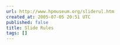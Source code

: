 ```yaml
---
url: http://www.hpmuseum.org/sliderul.htm
created_at: 2005-07-05 20:51 UTC
published: false
title: Slide Rules
tags: []
---
```



